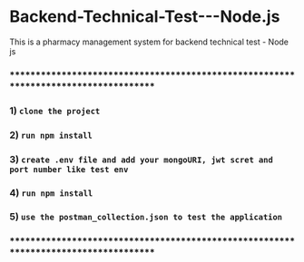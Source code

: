 # Backend-Technical-Test---Node.js
This is a pharmacy management system for backend technical test - Node js

### ***********************************************************************************
### 1) `clone the project`
### 2) `run npm install`
### 3) `create .env file and add your mongoURI, jwt scret and port number like test env`
### 4) `run npm install`
### 5) `use the postman_collection.json to test the application`
### ***********************************************************************************

